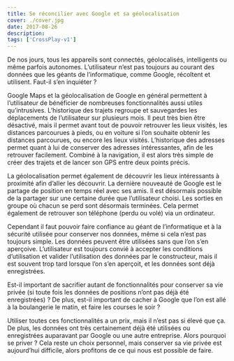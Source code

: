 ```yaml
---
title: Se réconcilier avec Google et sa géolocalisation
cover: ./cover.jpg
date: 2017-08-26
description: 
tags: ['CrossPlay-v1']
---
```

De nos jours, tous les appareils sont connectés, géolocalisés, intelligents ou même parfois autonomes. L’utilisateur n’est pas toujours au courant des données que les géants de l’informatique, comme Google, récoltent et utilisent. Faut-il s’en inquiéter ?

Google Maps et la géolocalisation de Google en général permettent à l’utilisateur de bénéficier de nombreuses fonctionnalités aussi utiles qu’intrusives.
L’historique des trajets regroupe et sauvegardes les déplacements de l’utilisateur sur plusieurs mois. Il peut très bien être désactivé, mais il permet avant tout de pouvoir retrouver les lieux visités, les distances parcourues à pieds, ou en voiture si l’on souhaite obtenir les distances parcourues, ou encore les lieux visités.
L’historique des adresses permet quant à lui de conserver des adresses intéressantes, afin de les retrouver facilement. Combiné à la navigation, il est alors très simple de créer des trajets et de lancer son GPS entre deux points précis.

La géolocalisation permet également de découvrir les lieux intéressants à proximité afin d’aller les découvrir. La dernière nouveauté de Google est le partage de position en temps réel avec ses amis. Il est désormais possible de la partager sur une certaine durée que l’utilisateur choisi. Les sorties en groupe où chacun se perd sont désormais terminées. Cela permet également de retrouver son téléphone (perdu ou volé) via un ordinateur.

Cependant il faut pouvoir faire confiance au géant de l’informatique et à la sécurité utilisée pour conserver nos données, même si cela n’est pas toujours simple. Les données peuvent être utilisées sans que l’on s’en aperçoive. L’utilisateur est toujours convié à accepter les conditions d’utilisation et valider l’utilisation des données par le constructeur, mais il est souvent trop tard lorsque l’on s’en aperçoit, et les données sont déjà enregistrées.

Est-il important de sacrifier autant de fonctionnalités pour conserver sa vie privée (si toute fois les données de positions n’ont pas déjà été enregistrées) ? De plus, est-il important de cacher à Google que l’on est allé à la boulangerie le matin, et faire les courses le soir ?

Utiliser toutes ces fonctionnalités a un prix, mais il n’est pas si élevé que ça. De plus, les données ont très certainement déjà été utilisées ou enregistrées auparavant par Google ou une autre entreprise. Alors pourquoi se priver ? Cela reste un choix personnel, mais conserver sa vie privée est aujourd’hui difficile, alors profitons de ce qui nous est possible de faire.

